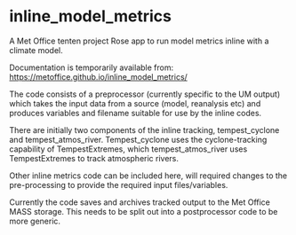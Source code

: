 # inline_model_metrics
A Met Office tenten project Rose app to run model metrics inline with a climate model.

Documentation is temporarily available from: https://metoffice.github.io/inline_model_metrics/

The code consists of a preprocessor (currently specific to the UM output) which takes the input data from a source (model, reanalysis etc) and produces variables and filename suitable for use by the inline codes. 

There are initially two components of the inline tracking, tempest_cyclone and tempest_atmos_river. Tempest_cyclone uses the cyclone-tracking capability of TempestExtremes, which tempest_atmos_river uses TempestExtremes to track atmospheric rivers.

Other inline metrics code can be included here, will required changes to the pre-processing to provide the required input files/variables.

Currently the code saves and archives tracked output to the Met Office MASS storage. This needs to be split out into a postprocessor code to be more generic.
